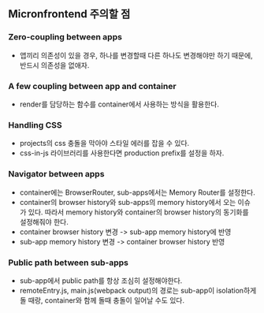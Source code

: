 ## Micronfrontend 주의할 점

### Zero-coupling between apps

- 앱끼리 의존성이 있을 경우, 하나를 변경할때 다른 하나도 변경해야만 하기 때문에, 반드시 의존성을 없애자.

### A few coupling between app and container

- render를 담당하는 함수를 container에서 사용하는 방식을 활용한다.

### Handling CSS

- projects의 css 충돌을 막아야 스타일 에러를 잡을 수 있다.
- css-in-js 라이브러리를 사용한다면 production prefix를 설정을 하자.

### Navigator between apps

- container에는 BrowserRouter, sub-apps에서는 Memory Router를 설정한다.
- container의 browser history와 sub-apps의 memory history에서 오는 이슈가 있다. 따라서 memory history와 container의 browser history의 동기화를 설정해줘야 한다.
- container browser history 변경 -> sub-app memory history에 반영
- sub-app memory history 변경 -> container browser history 반영

### Public path between sub-apps

- sub-app에서 public path를 항상 조심히 설정해야한다.
- remoteEntry.js, main.js(webpack output)의 경로는 sub-app이 isolation하게 돌 때랑, container와 함께 돌때 충돌이 일어날 수도 있다.
